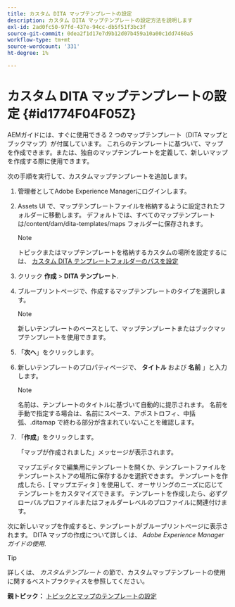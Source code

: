 ```yaml
---
title: カスタム DITA マップテンプレートの設定
description: カスタム DITA マップテンプレートの設定方法を説明します
exl-id: 2ad0fc50-97fd-437e-94cc-db5f51f3bc3f
source-git-commit: 0dea2f1d17e7d9b12d07b459a10a00c1dd7460a5
workflow-type: tm+mt
source-wordcount: '331'
ht-degree: 1%

---
```


# カスタム DITA マップテンプレートの設定 {#id1774F04F05Z}

AEMガイドには、すぐに使用できる 2 つのマップテンプレート（DITA マップとブックマップ）が付属しています。 これらのテンプレートに基づいて、マップを作成できます。または、独自のマップテンプレートを定義して、新しいマップを作成する際に使用できます。

次の手順を実行して、カスタムマップテンプレートを追加します。

1. 管理者としてAdobe Experience Managerにログインします。

1. Assets UI で、マップテンプレートファイルを格納するように設定されたフォルダーに移動します。 デフォルトでは、すべてのマップテンプレートは/content/dam/dita-templates/maps フォルダーに保存されます。

   >[!NOTE]
   >
   > トピックまたはマップテンプレートを格納するカスタムの場所を設定するには、 [カスタム DITA テンプレートフォルダーのパスを設定](conf-template-tags-custom-dita-topic-template.md#id191LCF0095Z)

1. クリック **作成** \> **DITA テンプレート**.

1. ブループリントページで、作成するマップテンプレートのタイプを選択します。

   >[!NOTE]
   >
   > 新しいテンプレートのベースとして、マップテンプレートまたはブックマップテンプレートを使用できます。

1. 「**次へ**」をクリックします。

1. 新しいテンプレートのプロパティページで、 **タイトル** および **名前** 」と入力します。

   >[!NOTE]
   >
   > 名前は、テンプレートのタイトルに基づいて自動的に提示されます。 名前を手動で指定する場合は、名前にスペース、アポストロフィ、中括弧、.ditamap で終わる部分が含まれていないことを確認します。

1. 「**作成**」をクリックします。

   「マップが作成されました」メッセージが表示されます。

   マップエディタで編集用にテンプレートを開くか、テンプレートファイルをテンプレートストアの場所に保存するかを選択できます。 テンプレートを作成したら、[ マップエディタ ] を使用して、オーサリングのニーズに応じてテンプレートをカスタマイズできます。 テンプレートを作成したら、必ずグローバルプロファイルまたはフォルダーレベルのプロファイルに関連付けます。


次に新しいマップを作成すると、テンプレートがブループリントページに表示されます。 DITA マップの作成について詳しくは、 *Adobe Experience Managerガイドの使用*.

>[!TIP]
>
> 詳しくは、 *カスタムテンプレート* の節で、カスタムマップテンプレートの使用に関するベストプラクティスを参照してください。

**親トピック：** [トピックとマップのテンプレートの設定](conf-template-tags.md)
